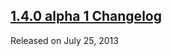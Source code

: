<script>{
	"title": "jQuery Mobile Changelogs"
}</script>

## [1.4.0 alpha 1 Changelog](/changelog/1.4.0-alpha.1/)
Released on July 25, 2013
